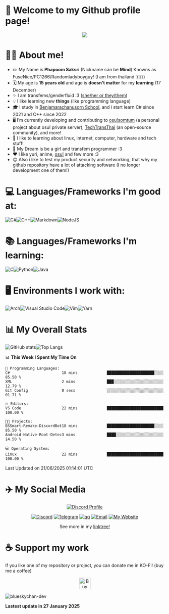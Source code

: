 # 🤗 Welcome to my Github profile page! 
<p align="center">
  <img src="https://media1.tenor.com/m/Pd4sD0XWmoIAAAAC/onimai-oniichan-wa-oshimai.gif)" />
</p>

# 👩‍💻 About me!
- ✏️ My Name is **Phapoom Saksri** (Nickname can be **Mind**) Knowns as FuseNice/PC1266/Randomladyboyguy! (I am from thailand 🇹🇭)
- 🗓️ My age is **15 years old** and age is **doesn't matter** for my **learning** (17 December)
- ✨ I am transfems/genderfluid :3 ([she/her or they/them](https://en.pronouns.page/@blueskychan_))
- 💡 I like learning new **things** (like programming language)
- 🎓 I study in [Benjamarachanusorn School](https://bs.ac.th), and i start learn C# since 2021 and C++ since 2022
- 🖥️ I’m currently developing and contributing to [osu!somtum](https://somtum.fun) (a personal project about osu! private server), [TechTransThai](https://www.techtransthai.org/) (an open-source community), and more!
-   🌱 I like to learning about linux, internet, computer, hardware and tech stuff!
- 💭 My Dream is be a girl and transfem programmer :3
- ❤️ I like yuri, anime, [osu!](https://osu.ppy.sh) and few more :3
- 🙃 Also i like to test my product security and networking, that why my github repository have a lot of attacking software (I no longer development one of them!)

# 💻 Languages/Frameworks I'm good at:
![C#](https://web.archive.org/web/20240421215857/https://img.shields.io/badge/c%23-%23239120.svg?style=for-the-badge&logo=csharp&logoColor=white)![C++](https://img.shields.io/badge/c++-%2300599C.svg?style=for-the-badge&logo=c%2B%2B&logoColor=white)![Markdown](https://img.shields.io/badge/markdown-%23000000.svg?style=for-the-badge&logo=markdown&logoColor=white)![NodeJS](https://img.shields.io/badge/node.js-6DA55F?style=for-the-badge&logo=node.js&logoColor=white)

# 📚 Languages/Frameworks I'm learning:
![C](https://img.shields.io/badge/c-%2300599C.svg?style=for-the-badge&logo=c&logoColor=white)![Python](https://img.shields.io/badge/python-3670A0?style=for-the-badge&logo=python&logoColor=ffdd54)![Java](https://img.shields.io/badge/java-%23ED8B00.svg?style=for-the-badge&logo=openjdk&logoColor=white)

# 🖥️ Environments I work with:
![Arch](https://img.shields.io/badge/Arch%20Linux-1793D1?logo=arch-linux&logoColor=fff&style=for-the-badge)![Visual Studio Code](https://web.archive.org/web/20231215203656/https://img.shields.io/badge/Visual%20Studio%20Code-0078d7.svg?style=for-the-badge&logo=visual-studio-code&logoColor=white)![Vim](https://img.shields.io/badge/VIM-%2311AB00.svg?style=for-the-badge&logo=vim&logoColor=white)![Yarn](https://img.shields.io/badge/yarn-%232C8EBB.svg?style=for-the-badge&logo=yarn&logoColor=white)

# 📊 My Overall Stats
![GitHub stats](https://github-readme-stats.vercel.app/api?username=blueskychan-dev&show_icons=true&theme=radical)![Top Langs](https://github-readme-stats.vercel.app/api/top-langs/?username=blueskychan-dev&&layout=compact&theme=radical)
<!--START_SECTION:waka-->
📊 **This Week I Spent My Time On** 

```text
💬 Programming Languages: 
C#                       18 mins             █████████████████████░░░░   85.50 % 
XML                      2 mins              ███░░░░░░░░░░░░░░░░░░░░░░   12.79 % 
Git Config               0 secs              ░░░░░░░░░░░░░░░░░░░░░░░░░   01.71 % 

🔥 Editors: 
VS Code                  22 mins             █████████████████████████   100.00 % 

🐱‍💻 Projects: 
BSSmart-Remake-DiscordBot18 mins             █████████████████████░░░░   85.50 % 
Android-Native-Root-Detec3 mins              ████░░░░░░░░░░░░░░░░░░░░░   14.50 % 

💻 Operating System: 
Linux                    22 mins             █████████████████████████   100.00 % 
```


 Last Updated on 21/06/2025 01:14:01 UTC
<!--END_SECTION:waka-->

# ✈️ My Social Media
<p style="text-align: center; padding: 0; margin: 0;">
  <div style="text-align: center;">
    <a href="https://discord.com/users/736163902835916880">
      <p align="center"><img alt="Discord Profile" src="https://lanyard.cnrad.dev/api/736163902835916880?bg=ffb6c1">
    </a></p>
  </div>
</p>
    </a>
  </div>
<p align="center">
<a href="https://discord.com/users/736163902835916880"><img alt="Discord" src="https://img.shields.io/badge/Discord-@blueskychan_-pink?style=flat-square&logo=discord"></a>
<a href="https://t.me/mindhas403"><img alt="Telegram" src="https://img.shields.io/badge/Telegram-@mindhas403-pink?style=flat-square&logo=telegram"></a>
<a href="https://qm.qq.com/q/zpH3dw0U6c"><img alt="qq" src="https://img.shields.io/badge/QQ-@mindhas404-pink?style=flat-square&logo=tencent-qq"></a>
<a href="mailto:hello@mindhas403.dev"><img alt="Email" src="https://img.shields.io/badge/Email-hello@mindhas403.dev-pink?style=flat-square&logo=gmail"></a>
<a href="https://mindhas403.dev"><img alt="My Website" src="https://img.shields.io/badge/🌐 My Website-mindhas403.dev-pink?style=flat-square"></a>
</p>
<p align="center">See more in my <a href="https://linktr.ee/blueskychan">linktree!</a></p>

# ☕ Support my work
If you like one of my repository or project, you can donate me in KO-Fi! (buy me a coffee)
<p align="center">
<a href='https://ko-fi.com/M4M8IH3CP' target='_blank'><img height='36' style='border:0px;height:36px;' src='https://storage.ko-fi.com/cdn/kofi1.png?v=3' border='0' alt='Buy Me a Coffee at ko-fi.com' /></a>
</p>

<div>
  <p align="left"> <img src="https://komarev.com/ghpvc/?username=blueskychan-dev&label=Profile%20views&color=C9A9A6&style=flat" alt="blueskychan-dev" /> </p>
</div>

**Lastest update in 27 January 2025**
